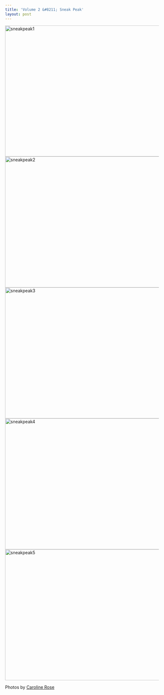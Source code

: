 ```yaml
---
title: 'Volume 2 &#8211; Sneak Peak'
layout: post
---
```


<img class="aligncenter size-full wp-image-988" alt="sneakpeak1" src="http://atlasofdesign.org/wp-content/uploads/2014/10/sneakpeak1.jpg" width="750" height="429" />

<img class="aligncenter size-full wp-image-989" alt="sneakpeak2" src="http://atlasofdesign.org/wp-content/uploads/2014/10/sneakpeak2.jpg" width="750" height="429" />

<img class="aligncenter size-full wp-image-990" alt="sneakpeak3" src="http://atlasofdesign.org/wp-content/uploads/2014/10/sneakpeak3.jpg" width="750" height="429" />

<img class="aligncenter size-full wp-image-991" alt="sneakpeak4" src="http://atlasofdesign.org/wp-content/uploads/2014/10/sneakpeak4.jpg" width="750" height="429" />

<img class="aligncenter size-full wp-image-992" alt="sneakpeak5" src="http://atlasofdesign.org/wp-content/uploads/2014/10/sneakpeak5.jpg" width="750" height="429" />

Photos by <a href="https://twitter.com/cmrRose" target="_blank">Caroline Rose</a>